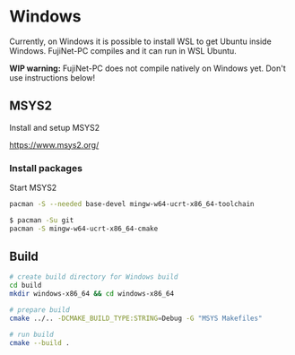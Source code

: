 # Windows

Currently, on Windows it is possible to install WSL to get Ubuntu inside Windows. FujiNet-PC compiles and it can run in WSL Ubuntu.

**WIP warning:** FujiNet-PC does not compile natively on Windows yet. Don't use instructions below!

## MSYS2

Install and setup MSYS2

https://www.msys2.org/

### Install packages

Start MSYS2

```sh
pacman -S --needed base-devel mingw-w64-ucrt-x86_64-toolchain
```

```sh
$ pacman -Su git
pacman -S mingw-w64-ucrt-x86_64-cmake
```

## Build

```sh
# create build directory for Windows build
cd build
mkdir windows-x86_64 && cd windows-x86_64
```

```sh
# prepare build
cmake ../.. -DCMAKE_BUILD_TYPE:STRING=Debug -G "MSYS Makefiles"

# run build
cmake --build .
```
